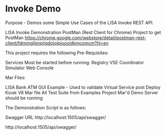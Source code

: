 Invoke Demo
======

Purpose - Demos some Simple Use Cases of the LISA Invoke REST API.

LISA Invoke Demonstration PostMan (Rest Client for Chrome) Project to get PostMan https://chrome.google.com/webstore/detail/postman-rest-client/fdmmgilgnpjigdojojpjoooidkmcomcm?hl=en

This project requires the following Pre-Requisites:

Services Must be started before running:
Registry
VSE
Coordinator
Simulator
Web Console

Mar Files:

LISA Bank ATM GUI Example - Used to validate Virtual Service post Deploy
Kiosk V6 Mar file
All Test Suite from Examples Project Mar'd
Demo Server should be running

The Demonstration Script is as follows:

Swagger URL http://localhost:1505/api/swagger/


http://localhost:1505/api/swagger/
